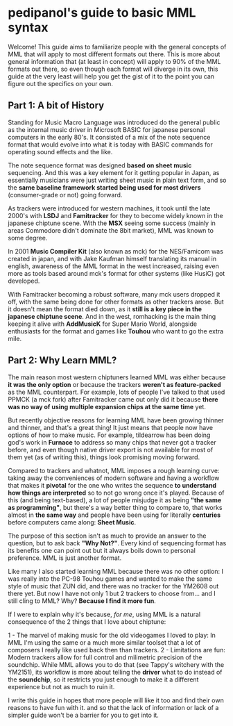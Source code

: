 # pedipanol's guide to basic MML syntax

Welcome! This guide aims to familiarize people with the general concepts of MML that will apply to most different formats out there. This is more about general information that (at least in concept) will apply to 90% of the MML formats out there, so even though each format will diverge in its own, this guide at the very least will help you get the gist of it to the point you can figure out the specifics on your own.

## Part 1: A bit of History

Standing for Music Macro Language was introduced do the general public as the internal music driver in Microsoft BASIC for japanese personal computers in the early 80's. It consisted of a mix of the note sequence format that would evolve into what it is today with BASIC commands for operating sound effects and the like.

The note sequence format was designed **based on sheet music** sequencing. And this was a key element for it getting popular in Japan, as essentially musicians were just writing sheet music in plain text form, and so the **same baseline framework started being used for most drivers** (consumer-grade or not) going forward.

As trackers were introduced for western machines, it took until the late 2000's with **LSDJ**   and **Famitracker** for they to become widely known in the japanese chiptune scene. With the **MSX** seeing some success (mainly in areas Commodore didn't dominate the 8bit market), MML was known to some degree.

In 2001 **Music Compiler Kit** (also known as mck) for the NES/Famicom was created in japan, and with Jake Kaufman himself translating its manual in english, awareness of the MML format in the west increased, raising even more as tools based around mck's format for other systems (like HusiC) got developed.

With Famitracker becoming a robust software, many mck users dropped it off, with the same being done for other formats as other trackers arose. But it doesn't mean the format died down, as it **still is a key piece in the japanese chiptune scene**. And in the west, romhacking is the main thing keeping it alive with **AddMusicK** for Super Mario World, alongside enthusiasts for the format and games like **Touhou** who want to go the extra mile.

## Part 2: Why Learn MML?

The main reason most western chiptuners learned MML was either because **it was the only option** or because the trackers **weren't as feature-packed** as the MML counterpart. For example, lots of people I've talked to that used PPMCK (a mck fork) after Famitracker came out only did it because **there was no way of using multiple expansion chips at the same time** yet.

But recently objective reasons for learning MML have been growing thinner and thinner, and that's a great thing! It just means that people now have options of how to make music. For example, tildearrow has been doing god's work in **Furnace** to address so many chips that never got a tracker before, and even though native driver export is not available for most of them yet (as of writing this), things look promising moving forward.

Compared to trackers and whatnot, MML imposes a rough learning curve: taking away the conveniences of modern software and having a workflow that makes it **pivotal** for the one who writes the sequence **to understand how things are interpreted** so to not go wrong once it's played. Because of this (and being text-based), a lot of people misjudge it as being **"the same as programming"**, but there's a way better thing to compare to, that works almost in **the same way** and people have been using for literally **centuries** before computers came along: **Sheet Music**.

The purpose of this section isn't as much to provide an answer to the question, but to ask back **"Why Not?"**. Every kind of sequencing format has its benefits one can point out but it always boils down to personal preference. MML is just another format.

Like many I also started learning MML because there was no other option: I was really into the PC-98 Touhou games and wanted to make the same style of music that ZUN did, and there was no tracker for the YM2608 out there yet. But now I have not only 1 but 2 trackers to choose from... and I still cling to MML? Why? **Because I find it more fun**.

If I were to explain why it's because, _for me_, using MML is a natural consequence of the 2 things that I love about chiptune:

1 - The marvel of making music for the old videogames I loved to play:
	In MML I'm using the same or a much more similar toolset that a lot of composers I really like used back then than trackers.
2 - Limitations are fun:
	Modern trackers allow for full control and milimetric precision of the soundchip. While MML allows you to do that (see Tappy's witchery with the YM2151), its workflow is more about telling the **driver** what to do instead of the **soundchip**, so it restricts you just enough to make it a different experience but not as much to ruin it.

I write this guide in hopes that more people will like it too and find their own reasons to have fun with it. and so that the lack of information or lack of a simpler guide won't be a barrier for you to get into it.